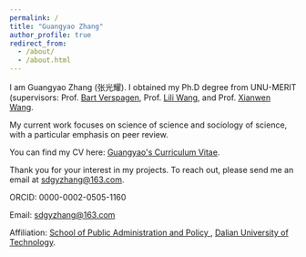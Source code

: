 ```yaml
---
permalink: /
title: "Guangyao Zhang"
author_profile: true
redirect_from: 
  - /about/
  - /about.html
---
```


I am Guangyao Zhang (张光耀). I obtained my Ph.D degree from UNU-MERIT (supervisors: Prof. [Bart Verspagen](https://unu.edu/merit/about/expert/prof-dr-bart-verspagen), Prof. [Lili Wang](https://unu.edu/merit/about/expert/dr-lili-wang), and Prof. [Xianwen Wang](https://faculty.dlut.edu.cn/xwang/zh_CN/index.htm).

My current work focuses on science of science and sociology of science, with a particular emphasis on peer review.

You can find my CV here: [Guangyao's Curriculum Vitae](../assets/Resume_Guangyao_Zhang.pdf).

Thank you for your interest in my projects. To reach out, please send me an email at sdgyzhang@163.com.

ORCID: 0000-0002-0505-1160

Email: sdgyzhang@163.com

Affiliation: [School of Public Administration and Policy ](https://spap.dlut.edu.cn/), [Dalian University of Technology](https://www.dlut.edu.cn).
